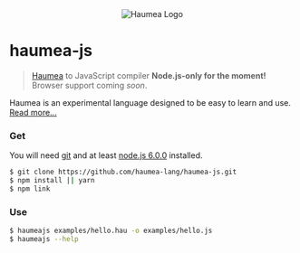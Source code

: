 <div align='center'>
  <img src='https://raw.githubusercontent.com/haumea-lang/haumea/master/haumea.png' alt='Haumea Logo'>
</div>

# haumea-js
> [Haumea](https://github.com/haumea-lang) to JavaScript compiler
> **Node.js-only for the moment!** Browser support coming _soon_.

Haumea is an experimental language designed to be easy to learn and use. [Read more...](https://github.com/haumea-lang/spec)

### Get
You will need [git](https://git-scm.com/) and at least [node.js 6.0.0](https://nodejs.org/en/) installed.
```sh
$ git clone https://github.com/haumea-lang/haumea-js.git
$ npm install || yarn
$ npm link
```

### Use
```sh
$ haumeajs examples/hello.hau -o examples/hello.js
$ haumeajs --help
```
